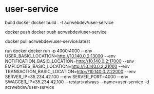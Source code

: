 # user-service

build docker
docker build . -t acrwebdev/user-service

docker push
docker push acrwebdev/user-service

docker pull acrwebdev/user-service:latest

run docker
docker run -p 4000:4000 --env USER_BASIC_LOCATION=http://10.140.0.2:13000 --env NOTIFICATION_BASIC_LOCATION=http://10.140.0.2:17000 --env EMPLOYEES_BASIC_LOCATION=http://10.140.0.2:21000 --env TRANSACTION_BASIC_LOCATION=http://10.140.0.2:22000 --env SERVER_IP=35.234.42.100 --env SERVER_PORT=4000 --env SWAGGER_IP=35.234.42.100 --restart=always --name=user-service -d acrwebdev/user-service
